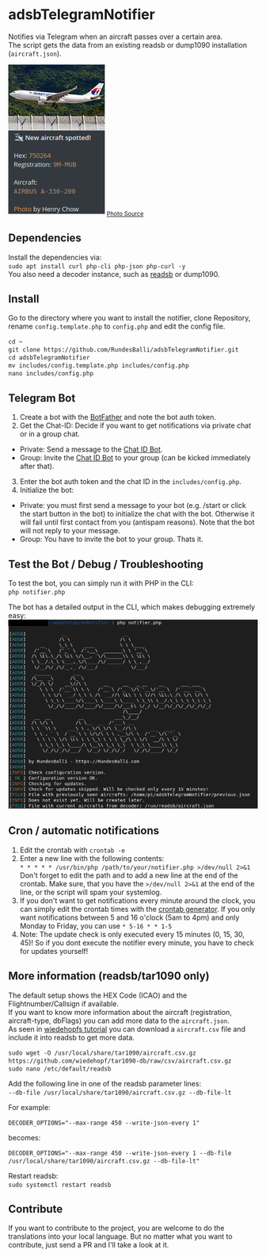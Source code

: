 # adsbTelegramNotifier
Notifies via Telegram when an aircraft passes over a certain area.  
The script gets the data from an existing readsb or dump1090 installation (`aircraft.json`).

<img src="/screenshots/telegramMessage.png" alt="Telegram message">  
<sub><a href="https://www.planespotters.net/photo/1304779/9m-mub-malaysia-airlines-airbus-a330-223f" title="Photo Source">Photo Source</a></sub>

## Dependencies
Install the dependencies via:  
`sudo apt install curl php-cli php-json php-curl -y`  
You also need a decoder instance, such as [readsb](https://github.com/wiedehopf/adsb-wiki/wiki/Raspbian-Lite%3A-ADS-B-receiver) or dump1090.

## Install
Go to the directory where you want to install the notifier, clone Repository, rename `config.template.php` to `config.php` and edit the config file.
```shell
cd ~
git clone https://github.com/RundesBalli/adsbTelegramNotifier.git
cd adsbTelegramNotifier
mv includes/config.template.php includes/config.php
nano includes/config.php
```

## Telegram Bot
1. Create a bot with the [BotFather](https://t.me/BotFather) and note the bot auth token.
2. Get the Chat-ID: Decide if you want to get notifications via private chat or in a group chat.
  * Private: Send a message to the [Chat ID Bot](https://t.me/rb_chatId_bot).
  * Group: Invite the [Chat ID Bot](https://t.me/rb_chatId_bot) to your group (can be kicked immediately after that).
3. Enter the bot auth token and the chat ID in the `includes/config.php`.
4. Initialize the bot:
  * Private: you must first send a message to your bot (e.g. /start or click the start button in the bot) to initialize the chat with the bot. Otherwise it will fail until first contact from you (antispam reasons). Note that the bot will not reply to your message.
  * Group: You have to invite the bot to your group. Thats it.

## Test the Bot / Debug / Troubleshooting
To test the bot, you can simply run it with PHP in the CLI:  
`php notifier.php`  

The bot has a detailed output in the CLI, which makes debugging extremely easy:  
<img src="/screenshots/output.png" alt="Output">  

## Cron / automatic notifications
1. Edit the crontab with `crontab -e`
2. Enter a new line with the following contents:  
`* * * * * /usr/bin/php /path/to/your/notifier.php >/dev/null 2>&1`  
Don't forget to edit the path and to add a new line at the end of the crontab. Make sure, that you have the `>/dev/null 2>&1` at the end of the line, or the script will spam your systemlog.
3. If you don't want to get notifications every minute around the clock, you can simply edit the crontab times with the [crontab generator](https://crontab-generator.org/). If you only want notifications between 5 and 16 o'clock (5am to 4pm) and only Monday to Friday, you can use `* 5-16 * * 1-5`
4. Note: The update check is only executed every 15 minutes (0, 15, 30, 45)! So if you dont execute the notifier every minute, you have to check for updates yourself!

## More information (readsb/tar1090 only)
The default setup shows the HEX Code (ICAO) and the Flightnumber/Callsign if available.  
If you want to know more information about the aircraft (registration, aircraft-type, dbFlags) you can add more data to the `aircraft.json`.  
As seen in [wiedehopfs tutorial](https://github.com/wiedehopf/tar1090#0800-destroy-sd-card) you can download a `aircraft.csv` file and include it into readsb to get more data.  
```shell
sudo wget -O /usr/local/share/tar1090/aircraft.csv.gz https://github.com/wiedehopf/tar1090-db/raw/csv/aircraft.csv.gz
sudo nano /etc/default/readsb
```
Add the following line in one of the readsb parameter lines:  
`--db-file /usr/local/share/tar1090/aircraft.csv.gz --db-file-lt`  

For example:
```
DECODER_OPTIONS="--max-range 450 --write-json-every 1"
```
becomes:  
```
DECODER_OPTIONS="--max-range 450 --write-json-every 1 --db-file /usr/local/share/tar1090/aircraft.csv.gz --db-file-lt"
```

Restart readsb:  
`sudo systemctl restart readsb`

## Contribute
If you want to contribute to the project, you are welcome to do the translations into your local language. But no matter what you want to contribute, just send a PR and I'll take a look at it.
